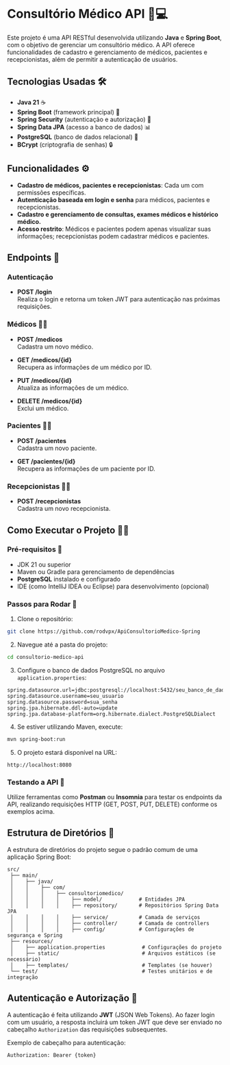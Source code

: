 # Consultório Médico API 🏥💻

Este projeto é uma API RESTful desenvolvida utilizando **Java** e **Spring Boot**, com o objetivo de gerenciar um consultório médico. A API oferece funcionalidades de cadastro e gerenciamento de médicos, pacientes e recepcionistas, além de permitir a autenticação de usuários.

## Tecnologias Usadas 🛠️

- **Java 21** ☕
- **Spring Boot** (framework principal) 🍃
- **Spring Security** (autenticação e autorização) 🔐
- **Spring Data JPA** (acesso a banco de dados) 📊
- **PostgreSQL** (banco de dados relacional) 🐘
- **BCrypt** (criptografia de senhas) 🔒

## Funcionalidades ⚙️

- **Cadastro de médicos, pacientes e recepcionistas**: Cada um com permissões específicas.
- **Autenticação baseada em login e senha** para médicos, pacientes e recepcionistas.
- **Cadastro e gerenciamento de consultas, exames médicos e histórico médico.**
- **Acesso restrito**: Médicos e pacientes podem apenas visualizar suas informações; recepcionistas podem cadastrar médicos e pacientes.

## Endpoints 📑

### Autenticação

- **POST /login**  
  Realiza o login e retorna um token JWT para autenticação nas próximas requisições.

### Médicos 👨‍⚕️

- **POST /medicos**  
  Cadastra um novo médico.

- **GET /medicos/{id}**  
  Recupera as informações de um médico por ID.

- **PUT /medicos/{id}**  
  Atualiza as informações de um médico.

- **DELETE /medicos/{id}**  
  Exclui um médico.

### Pacientes 🧑‍⚕️

- **POST /pacientes**  
  Cadastra um novo paciente.

- **GET /pacientes/{id}**  
  Recupera as informações de um paciente por ID.

### Recepcionistas 👩‍💼

- **POST /recepcionistas**  
  Cadastra um novo recepcionista.

## Como Executar o Projeto 🏃‍♂️

### Pré-requisitos 🔑

- JDK 21 ou superior
- Maven ou Gradle para gerenciamento de dependências
- **PostgreSQL** instalado e configurado
- IDE (como IntelliJ IDEA ou Eclipse) para desenvolvimento (opcional)

### Passos para Rodar 🔄

1. Clone o repositório:

```bash
git clone https://github.com/rodvpx/ApiConsultorioMedico-Spring
```

2. Navegue até a pasta do projeto:

```bash
cd consultorio-medico-api
```

3. Configure o banco de dados PostgreSQL no arquivo `application.properties`:

```properties
spring.datasource.url=jdbc:postgresql://localhost:5432/seu_banco_de_dados
spring.datasource.username=seu_usuario
spring.datasource.password=sua_senha
spring.jpa.hibernate.ddl-auto=update
spring.jpa.database-platform=org.hibernate.dialect.PostgreSQLDialect
```

4. Se estiver utilizando Maven, execute:

```bash
mvn spring-boot:run
```

5. O projeto estará disponível na URL:

```
http://localhost:8080
```

### Testando a API 🧪

Utilize ferramentas como **Postman** ou **Insomnia** para testar os endpoints da API, realizando requisições HTTP (GET, POST, PUT, DELETE) conforme os exemplos acima.

## Estrutura de Diretórios 📂

A estrutura de diretórios do projeto segue o padrão comum de uma aplicação Spring Boot:

```
src/
 ├── main/
 │    ├── java/
 │    │    ├── com/
 │    │    │    ├── consultoriomedico/
 │    │    │    │    ├── model/            # Entidades JPA
 │    │    │    │    ├── repository/       # Repositórios Spring Data JPA
 │    │    │    │    ├── service/          # Camada de serviços
 │    │    │    │    ├── controller/       # Camada de controllers
 │    │    │    │    ├── config/           # Configurações de segurança e Spring
 ├── resources/
 │    ├── application.properties            # Configurações do projeto
 │    ├── static/                           # Arquivos estáticos (se necessário)
 │    ├── templates/                        # Templates (se houver)
 └── test/                                  # Testes unitários e de integração
```

## Autenticação e Autorização 🔑

A autenticação é feita utilizando **JWT** (JSON Web Tokens). Ao fazer login com um usuário, a resposta incluirá um token JWT que deve ser enviado no cabeçalho `Authorization` das requisições subsequentes.

Exemplo de cabeçalho para autenticação:

```
Authorization: Bearer {token}
```